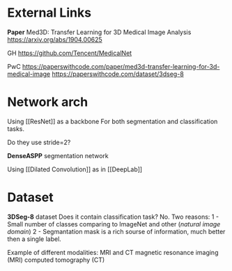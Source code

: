 
# External Links

**Paper**
Med3D: Transfer Learning for 3D Medical Image Analysis
https://arxiv.org/abs/1904.00625

GH
https://github.com/Tencent/MedicalNet

PwC
https://paperswithcode.com/paper/med3d-transfer-learning-for-3d-medical-image
https://paperswithcode.com/dataset/3dseg-8

# Network arch

Using [[ResNet]] as a backbone
For both segmentation and classification tasks.

Do they use stride=2?

**DenseASPP** segmentation network

Using [[Dilated Convolution]] as in [[DeepLab]]

# Dataset

**3DSeg-8** dataset
Does it contain classification task?
No. Two reasons:
1 - Small number of classes comparing to ImageNet and other (_natural image domain_)
2 - Segmantation mask is a rich sourse of information, much better then a single label.

Example of different modalities: MRI and CT
magnetic resonance imaging (MRI)
computed tomography (CT)